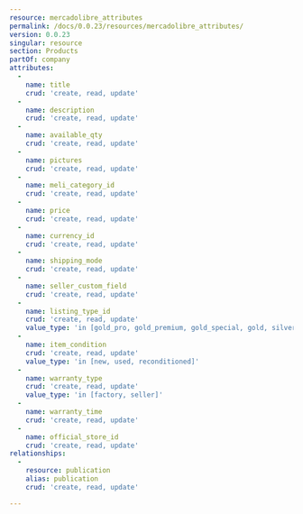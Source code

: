 ```yaml
---
resource: mercadolibre_attributes
permalink: /docs/0.0.23/resources/mercadolibre_attributes/
version: 0.0.23
singular: resource
section: Products
partOf: company
attributes:
  -
    name: title
    crud: 'create, read, update'
  -
    name: description
    crud: 'create, read, update'
  -
    name: available_qty
    crud: 'create, read, update'
  -
    name: pictures
    crud: 'create, read, update'
  -
    name: meli_category_id
    crud: 'create, read, update'
  -
    name: price
    crud: 'create, read, update'
  -
    name: currency_id
    crud: 'create, read, update'
  -
    name: shipping_mode
    crud: 'create, read, update'
  -
    name: seller_custom_field
    crud: 'create, read, update'
  -
    name: listing_type_id
    crud: 'create, read, update'
    value_type: 'in [gold_pro, gold_premium, gold_special, gold, silver, bronze, free]'
  -
    name: item_condition
    crud: 'create, read, update'
    value_type: 'in [new, used, reconditioned]'
  -
    name: warranty_type
    crud: 'create, read, update'
    value_type: 'in [factory, seller]'
  -
    name: warranty_time
    crud: 'create, read, update'
  -
    name: official_store_id
    crud: 'create, read, update'
relationships:
  -
    resource: publication
    alias: publication
    crud: 'create, read, update'

---
```


